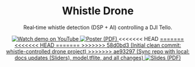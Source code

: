 <h1 align="center">Whistle Drone</h1>
<p align="center">
  Real‑time whistle detection (DSP + AI) controlling a DJI Tello.
</p>

<!-- Action buttons -->
<p align="center">
  <a href="https://youtu.be/UR_oug2gfhU">
    <img alt="Watch demo on YouTube"
         src="https://img.shields.io/badge/Watch%20demo-YouTube-red?logo=youtube">
  </a>
  <a href="docs/Poster.pdf">
    <img alt="Poster (PDF)"
         src="https://img.shields.io/badge/Poster-PDF-blue?logo=adobeacrobatreader">
  </a>
<<<<<<< HEAD
  <a href="docs/Slides.pdf">
=======
<<<<<<< HEAD
  <a href="docs/Sliders.pdf">
=======
  <a href="docs/Presentation.pdf">
>>>>>>> 58d0bd3 (Initial clean commit: whistle-controlled drone project)
>>>>>>> ae93297 (Sync repo with local: docs updates (Sliders), model.tflite, and all changes)
    <img alt="Slides (PDF)"
         src="https://img.shields.io/badge/Slides-PDF-green?logo=microsoftpowerpoint">
  </a>
</p>
